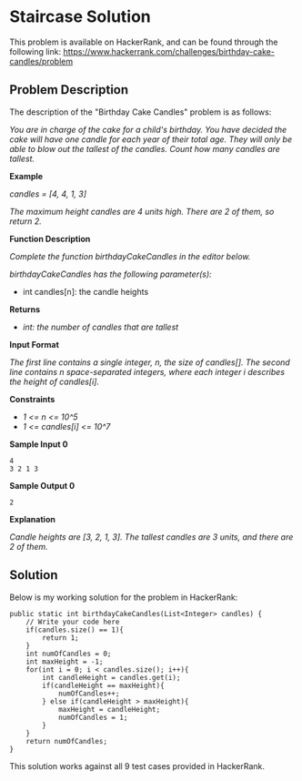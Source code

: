 # Staircase Solution

This problem is available on HackerRank, and can be found through the following link: https://www.hackerrank.com/challenges/birthday-cake-candles/problem

## Problem Description

The description of the "Birthday Cake Candles" problem is as follows:

*You are in charge of the cake for a child's birthday. You have decided the cake will have one candle for each year of their total age. They will only be able to blow out the tallest of the candles. Count how many candles are tallest.*

**Example**

*candles = [4, 4, 1, 3]*

*The maximum height candles are 4 units high. There are 2 of them, so return 2.*

**Function Description**

*Complete the function birthdayCakeCandles in the editor below.*

*birthdayCakeCandles has the following parameter(s):*
- int candles[n]: the candle heights

**Returns**

- *int: the number of candles that are tallest*

**Input Format**

*The first line contains a single integer, n, the size of candles[].
The second line contains n space-separated integers, where each integer i describes the height of candles[i].*

**Constraints**

- *1 <= n <= 10^5*
- *1 <= candles[i] <= 10^7*

**Sample Input 0**

```
4
3 2 1 3
```

**Sample Output 0**

```
2
```

**Explanation**

*Candle heights are [3, 2, 1, 3]. The tallest candles are 3 units, and there are 2 of them.*

## Solution

Below is my working solution for the problem in HackerRank:

```
public static int birthdayCakeCandles(List<Integer> candles) {
    // Write your code here
    if(candles.size() == 1){
        return 1;
    }
    int numOfCandles = 0;
    int maxHeight = -1;
    for(int i = 0; i < candles.size(); i++){
        int candleHeight = candles.get(i);
        if(candleHeight == maxHeight){
            numOfCandles++;
        } else if(candleHeight > maxHeight){
            maxHeight = candleHeight;
            numOfCandles = 1;
        }
    }
    return numOfCandles;
}
```

This solution works against all 9 test cases provided in HackerRank.
